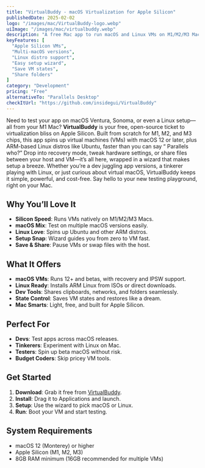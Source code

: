 ```yaml
---
title: "VirtualBuddy - macOS Virtualization for Apple Silicon"
publishedDate: 2025-02-02
logo: "/images/mac/VirtualBuddy-logo.webp"
uiImage: "/images/mac/virtualbuddy.webp"
description: "A free Mac app to run macOS and Linux VMs on M1/M2/M3 Macs—perfect for devs testing across systems."
keyFeatures: [
  "Apple Silicon VMs",
  "Multi-macOS versions",
  "Linux distro support",
  "Easy setup wizard",
  "Save VM states",
  "Share folders"
]
category: "Development"
pricing: "Free"
alternativeTo: "Parallels Desktop"
checkItUrl: "https://github.com/insidegui/VirtualBuddy"
---
```


Need to test your app on macOS Ventura, Sonoma, or even a Linux setup—all from your M1 Mac? **VirtualBuddy** is your free, open-source ticket to virtualization bliss on Apple Silicon. Built from scratch for M1, M2, and M3 chips, this app spins up virtual machines (VMs) with macOS 12 or later, plus ARM-based Linux distros like Ubuntu, faster than you can say “ Parallels who?” Drop into recovery mode, tweak hardware settings, or share files between your host and VM—it’s all here, wrapped in a wizard that makes setup a breeze. Whether you’re a dev juggling app versions, a tinkerer playing with Linux, or just curious about virtual macOS, VirtualBuddy keeps it simple, powerful, and cost-free. Say hello to your new testing playground, right on your Mac.

## Why You’ll Love It
- **Silicon Speed**: Runs VMs natively on M1/M2/M3 Macs.
- **macOS Mix**: Test on multiple macOS versions easily.
- **Linux Love**: Spins up Ubuntu and other ARM distros.
- **Setup Snap**: Wizard guides you from zero to VM fast.
- **Save & Share**: Pause VMs or swap files with the host.

## What It Offers
- **macOS VMs**: Runs 12+ and betas, with recovery and IPSW support.
- **Linux Ready**: Installs ARM Linux from ISOs or direct downloads.
- **Dev Tools**: Shares clipboards, networks, and folders seamlessly.
- **State Control**: Saves VM states and restores like a dream.
- **Mac Smarts**: Light, free, and built for Apple Silicon.

## Perfect For
- **Devs**: Test apps across macOS releases.
- **Tinkerers**: Experiment with Linux on Mac.
- **Testers**: Spin up beta macOS without risk.
- **Budget Coders**: Skip pricey VM tools.

## Get Started
1. **Download**: Grab it free from [VirtualBuddy](https://github.com/insidegui/VirtualBuddy).
2. **Install**: Drag it to Applications and launch.
3. **Setup**: Use the wizard to pick macOS or Linux.
4. **Run**: Boot your VM and start testing.

## System Requirements
- macOS 12 (Monterey) or higher
- Apple Silicon (M1, M2, M3)
- 8GB RAM minimum (16GB recommended for multiple VMs)
